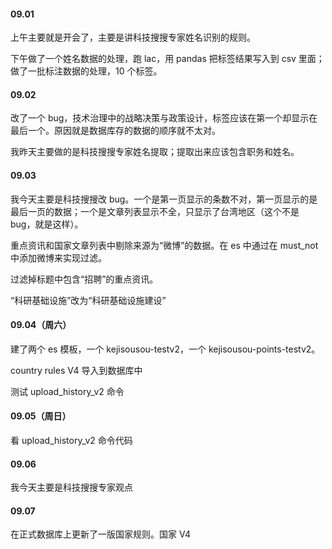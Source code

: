 
#### 09.01  

上午主要就是开会了，主要是讲科技搜搜专家姓名识别的规则。  

下午做了一个姓名数据的处理，跑 lac，用 pandas 把标签结果写入到 csv 里面；做了一批标注数据的处理，10 个标签。  


#### 09.02  

改了一个 bug，技术治理中的战略决策与政策设计，标签应该在第一个却显示在最后一个。原因就是数据库存的数据的顺序就不太对。  

我昨天主要做的是科技搜搜专家姓名提取；提取出来应该包含职务和姓名。  


#### 09.03 

我今天主要是科技搜搜改 bug。一个是第一页显示的条数不对，第一页显示的是最后一页的数据；一个是文章列表显示不全，只显示了台湾地区（这个不是 bug，就是这样）。  

重点资讯和国家文章列表中剔除来源为“微博”的数据。在 es 中通过在 must_not 中添加微博来实现过滤。  

过滤掉标题中包含“招聘”的重点资讯。  

“科研基础设施”改为“科研基础设施建设”  


#### 09.04（周六）  

建了两个 es 模板，一个 kejisousou-testv2，一个 kejisousou-points-testv2。  

country rules V4 导入到数据库中  

测试 upload_history_v2 命令  


#### 09.05（周日）  

看 upload_history_v2 命令代码  


#### 09.06  

我今天主要是科技搜搜专家观点  


#### 09.07  

在正式数据库上更新了一版国家规则。国家 V4  



